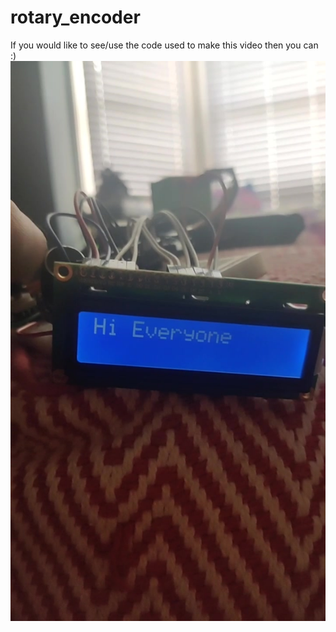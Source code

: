 # rotary_encoder

If you would like to see/use the code used to make this video then you can :)
[![Rotary encoder example](https://raw.githubusercontent.com/askmartyn/rotary_encoder/main/hi_everyone.jpeg)](https://www.tiktok.com/@askmartyn/video/7250181420608441626)
